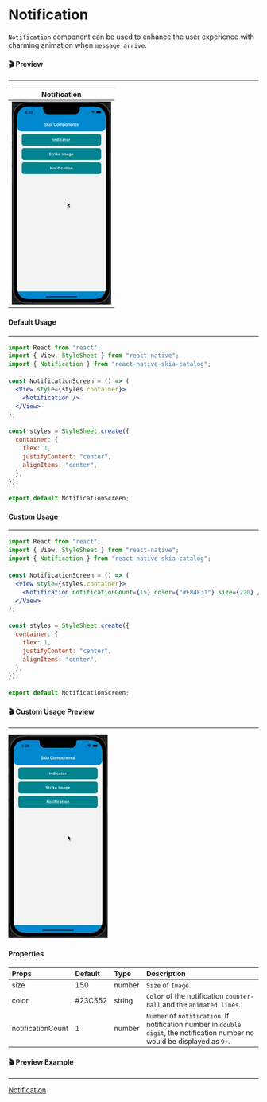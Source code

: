 # Notification

`Notification` component can be used to enhance the user experience with charming animation when `message arrive`.

#### 🎬 Preview

---

|                Notification                 |
| :-----------------------------------------: |
| ![alt tag](/assets/DefaultNotification.gif) |

#### Default Usage

---

```jsx
import React from "react";
import { View, StyleSheet } from "react-native";
import { Notification } from "react-native-skia-catalog";

const NotificationScreen = () => (
  <View style={styles.container}>
    <Notification />
  </View>
);

const styles = StyleSheet.create({
  container: {
    flex: 1,
    justifyContent: "center",
    alignItems: "center",
  },
});

export default NotificationScreen;
```

#### Custom Usage

---

```jsx
import React from "react";
import { View, StyleSheet } from "react-native";
import { Notification } from "react-native-skia-catalog";

const NotificationScreen = () => (
  <View style={styles.container}>
    <Notification notificationCount={15} color={"#F84F31"} size={220} />
  </View>
);

const styles = StyleSheet.create({
  container: {
    flex: 1,
    justifyContent: "center",
    alignItems: "center",
  },
});

export default NotificationScreen;
```

#### 🎬 Custom Usage Preview

---

![alt tag](/assets/CustomNotification.gif)


#### Properties

| Props             | Default | Type   | Description                                                                                                                  |
| :---------------- | :------ | :----- | :--------------------------------------------------------------------------------------------------------------------------- |
| size              | 150     | number | `Size` of `Image`.                                                                                                           |
| color             | #23C552 | string | `Color` of the notification `counter-ball` and the `animated lines`.                                                         |
| notificationCount | 1       | number | `Number` of `notification`. If notification number in `double digit`, the notification number no would be displayed as `9+`. |

#### 🎬 Preview Example

---

[Notification](/example/src/modules/Notification/NotificationScreen.tsx)
